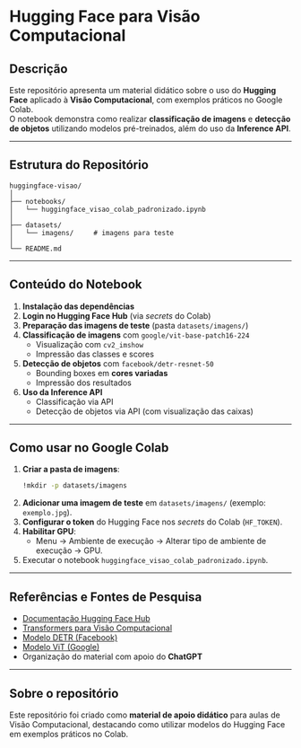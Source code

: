 # Hugging Face para Visão Computacional

## Descrição
Este repositório apresenta um material didático sobre o uso do **Hugging Face** aplicado à **Visão Computacional**, com exemplos práticos no Google Colab.  
O notebook demonstra como realizar **classificação de imagens** e **detecção de objetos** utilizando modelos pré-treinados, além do uso da **Inference API**.

---

## Estrutura do Repositório
```
huggingface-visao/
│
├── notebooks/
│   └── huggingface_visao_colab_padronizado.ipynb
│
├── datasets/
│   └── imagens/     # imagens para teste
│
└── README.md
```

---

## Conteúdo do Notebook

1. **Instalação das dependências**  
2. **Login no Hugging Face Hub** (via *secrets* do Colab)  
3. **Preparação das imagens de teste** (pasta `datasets/imagens/`)  
4. **Classificação de imagens** com `google/vit-base-patch16-224`  
   - Visualização com `cv2_imshow`  
   - Impressão das classes e scores  
5. **Detecção de objetos** com `facebook/detr-resnet-50`  
   - Bounding boxes em **cores variadas**  
   - Impressão dos resultados  
6. **Uso da Inference API**  
   - Classificação via API  
   - Detecção de objetos via API (com visualização das caixas)

---

## Como usar no Google Colab

1. **Criar a pasta de imagens**:  
   ```bash
   !mkdir -p datasets/imagens
   ```
2. **Adicionar uma imagem de teste** em `datasets/imagens/` (exemplo: `exemplo.jpg`).  
3. **Configurar o token** do Hugging Face nos *secrets* do Colab (`HF_TOKEN`).  
4. **Habilitar GPU**:  
   - Menu → Ambiente de execução → Alterar tipo de ambiente de execução → GPU.  
5. Executar o notebook `huggingface_visao_colab_padronizado.ipynb`.

---

## Referências e Fontes de Pesquisa
- [Documentação Hugging Face Hub](https://huggingface.co/docs/huggingface_hub)  
- [Transformers para Visão Computacional](https://huggingface.co/docs/transformers/tasks/image_classification)  
- [Modelo DETR (Facebook)](https://huggingface.co/facebook/detr-resnet-50)  
- [Modelo ViT (Google)](https://huggingface.co/google/vit-base-patch16-224)  
- Organização do material com apoio do **ChatGPT**  

---

## Sobre o repositório
Este repositório foi criado como **material de apoio didático** para aulas de Visão Computacional, destacando como utilizar modelos do Hugging Face em exemplos práticos no Colab.
